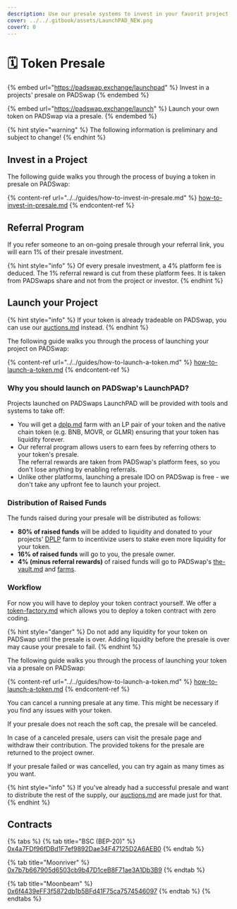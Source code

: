 ```yaml
---
description: Use our presale systems to invest in your favorit project or to launch your token on PADSwap.
cover: ../../.gitbook/assets/LaunchPAD_NEW.png
coverY: 0
---
```


# 🗓 Token Presale

{% embed url="https://padswap.exchange/launchpad" %}
Invest in a projects' presale on PADSwap
{% endembed %}

{% embed url="https://padswap.exchange/launch" %}
Launch your own token on PADSwap via a presale.
{% endembed %}

{% hint style="warning" %}
The following information is preliminary and subject to change!
{% endhint %}

## Invest in a Project

The following guide walks you through the process of buying a token in presale on PADSwap:

{% content-ref url="../../guides/how-to-invest-in-presale.md" %}
[how-to-invest-in-presale.md](../../guides/how-to-invest-in-presale.md)
{% endcontent-ref %}

## Referral Program

If you refer someone to an on-going presale through your referral link, you will earn 1% of their presale investment.

{% hint style="info" %}
Of every presale investment, a 4% platform fee is deduced. The 1% referral reward is cut from these platform fees. It is taken from PADSwaps share and not from the project or investor.
{% endhint %}

## Launch your Project

{% hint style="info" %}
If your token is already tradeable on PADSwap, you can use our [auctions.md](../auctions.md "mention") instead.
{% endhint %}

The following guide walks you through the process of launching your project on PADSwap:

{% content-ref url="../../guides/how-to-launch-a-token.md" %}
[how-to-launch-a-token.md](../../guides/how-to-launch-a-token.md)
{% endcontent-ref %}

### Why you should launch on PADSwap's LaunchPAD?

Projects launched on PADSwaps LaunchPAD will be provided with tools and systems to take off:

* You will get a [dplp.md](../../fundamentals/dplp.md "mention") farm with an LP pair of your token and the native chain token (e.g. BNB, MOVR, or GLMR) ensuring that your token has liquidity forever.
* Our referral program allows users to earn fees by referring others to your token's presale.\
  The referral rewards are taken from PADSwap's platform fees, so you don't lose anything by enabling referrals.
* Unlike other platforms, launching a presale IDO on PADSwap is free - we don't take any upfront fee to launch your project.

### Distribution of Raised Funds

The funds raised during your presale will be distributed as follows:

* **80% of raised funds** will be added to liquidity and donated to your projects' [DPLP](../farms/dplp-farms.md) farm to incentivize users to stake even more liquidity for your token.
* **16% of raised funds** will go to you, the presale owner.
* **4% (minus referral rewards)** of raised funds will go to PADSwap's [the-vault.md](../../fundamentals/the-vault.md "mention") and [farms](../farms/ "mention").

### Workflow

For now you will have to deploy your token contract yourself. We offer a [token-factory.md](token-factory.md "mention") which allows you to deploy a token contract with zero coding.

{% hint style="danger" %}
Do not add any liquidity for your token on PADSwap until the presale is over. Adding liquidity before the presale is over may cause your presale to fail.
{% endhint %}

The following guide walks you through the process of launching your token via a presale on PADSwap:

{% content-ref url="../../guides/how-to-launch-a-token.md" %}
[how-to-launch-a-token.md](../../guides/how-to-launch-a-token.md)
{% endcontent-ref %}

You can cancel a running presale at any time. This might be necessary if you find any issues with your token.

If your presale does not reach the soft cap, the presale will be canceled.

In case of a canceled presale, users can visit the presale page and withdraw their contribution. The provided tokens for the presale are returned to the project owner.

If your presale failed or was cancelled, you can try again as many times as you want.

{% hint style="info" %}
If you've already had a successful presale and want to distribute the rest of the supply, our [auctions.md](../auctions.md "mention") are made just for that.
{% endhint %}

## Contracts

{% tabs %}
{% tab title="BSC (BEP-20)" %}
[0x4a7FDf96fDBd1F7ef9892Dae34F47125D2A6AEB0](https://bscscan.com/address/0x4a7FDf96fDBd1F7ef9892Dae34F47125D2A6AEB0)
{% endtab %}

{% tab title="Moonriver" %}
[0x7b7b667905d6503cb9b47D1ceB8F71ae3A1Db3B9](https://moonriver.moonscan.io/address/0x7b7b667905d6503cb9b47D1ceB8F71ae3A1Db3B9)
{% endtab %}

{% tab title="Moonbeam" %}
[0x6f4439eFF3f5872db1b5BFd41F75ca7574546097](https://blockscout.moonbeam.network/address/0x6f4439eFF3f5872db1b5BFd41F75ca7574546097)
{% endtab %}
{% endtabs %}
